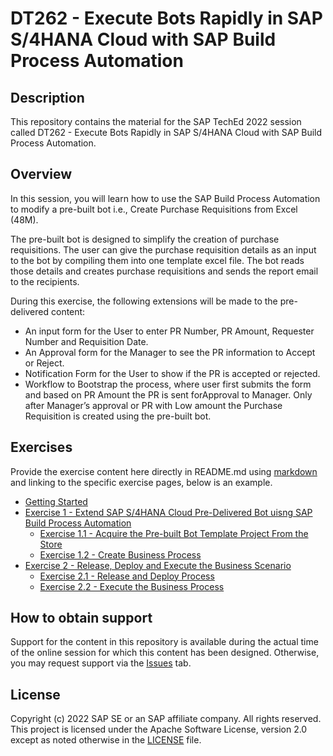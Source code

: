 # DT262 - Execute Bots Rapidly in SAP S/4HANA Cloud with SAP Build Process Automation

## Description

This repository contains the material for the SAP TechEd 2022 session called DT262 - Execute Bots Rapidly in SAP S/4HANA Cloud with SAP Build Process Automation.  

## Overview

In this session, you will learn how to use the SAP Build Process Automation to modify a pre-built bot i.e., Create Purchase Requisitions from Excel (48M). 

The pre-built bot is designed to simplify the creation of purchase requisitions. The user can give the purchase requisition details as an input to the bot by compiling them into one template excel file. The bot reads those details and creates purchase requisitions and sends the report email to the recipients. 

During this exercise, the following extensions will be made to the  pre-delivered content:
- An input form for the User to enter PR Number, PR Amount, Requester Number and Requisition Date.
- An Approval form for the Manager to see the PR information to Accept or Reject.
- Notification Form for the User to show if the PR is accepted or rejected.
- Workflow to Bootstrap the process, where user first submits the form and based on PR Amount the PR is sent forApproval to Manager. Only after Manager’s approval or PR with Low amount the Purchase Requisition is created using the pre-built bot.

## Exercises

Provide the exercise content here directly in README.md using [markdown](https://guides.github.com/features/mastering-markdown/) and linking to the specific exercise pages, below is an example.

- [Getting Started](exercises/ex0/)
- [Exercise 1 - Extend SAP S/4HANA Cloud Pre-Delivered Bot uisng SAP Build Process Automation](exercises/ex1/)
    - [Exercise 1.1 - Acquire the Pre-built Bot Template Project From the Store](exercises/ex1#exercise-11-sub-exercise-1-description)
    - [Exercise 1.2 - Create Business Process](exercises/ex1#exercise-12-sub-exercise-2-description)
- [Exercise 2 - Release, Deploy and Execute the Business Scenario](exercises/ex2/)
    - [Exercise 2.1 - Release and Deploy Process](exercises/ex2#exercise-21-sub-exercise-1-description)
    - [Exercise 2.2 - Execute the Business Process](exercises/ex2#exercise-22-sub-exercise-2-description)

  
<!---**OR** Link to the Tutorial Navigator for example...

Start the exercises [here](https://developers.sap.com/tutorials/abap-environment-trial-onboarding.html).

**IMPORTANT**

Your repo must contain the .reuse and LICENSES folder and the License section below. DO NOT REMOVE the section or folders/files. Also, remove all unused template assets(images, folders, etc) from the exercises folder. --->

## How to obtain support

Support for the content in this repository is available during the actual time of the online session for which this content has been designed. Otherwise, you may request support via the [Issues](../../issues) tab.

## License
Copyright (c) 2022 SAP SE or an SAP affiliate company. All rights reserved. This project is licensed under the Apache Software License, version 2.0 except as noted otherwise in the [LICENSE](LICENSES/Apache-2.0.txt) file.
